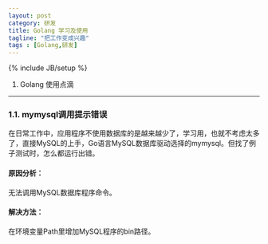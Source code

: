 ```yaml
---
layout: post
category: 研发
title: Golang 学习及使用
tagline: "把工作变成兴趣"
tags : [Golang,研发]
---
```

{% include JB/setup %}

1. Golang 使用点滴
------------------------

### 1.1. mymysql调用提示错误

在日常工作中，应用程序不使用数据库的是越来越少了，学习用，也就不考虑太多了，直接MySQL的上手，Go语言MySQL数据库驱动选择的mymysql。但找了例子测试时，怎么都运行出错。

#### 原因分析：

无法调用MySQL数据库程序命令。

#### 解决方法：

在环境变量Path里增加MySQL程序的bin路径。

